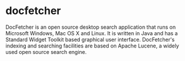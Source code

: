 # docfetcher
DocFetcher is an open source desktop search application that runs on Microsoft Windows, Mac OS X and Linux. It is written in Java and has a Standard Widget Toolkit based graphical user interface.  DocFetcher's indexing and searching facilities are based on Apache Lucene, a widely used open source search engine.
